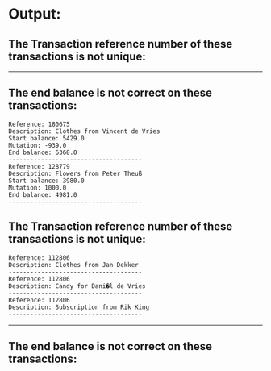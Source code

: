 # Output:
## The Transaction reference number of these transactions is not unique: 
_________________________________________________________
## The end balance is not correct on these transactions: 
```
Reference: 180675
Description: Clothes from Vincent de Vries
Start balance: 5429.0
Mutation: -939.0
End balance: 6368.0
-------------------------------------
Reference: 128779
Description: Flowers from Peter Theuß
Start balance: 3980.0
Mutation: 1000.0
End balance: 4981.0
-------------------------------------
```

## The Transaction reference number of these transactions is not unique: 
```
Reference: 112806
Description: Clothes from Jan Dekker
-------------------------------------
Reference: 112806
Description: Candy for Dani�l de Vries
-------------------------------------
Reference: 112806
Description: Subscription from Rik King
-------------------------------------
```
_________________________________________________________
## The end balance is not correct on these transactions: 
